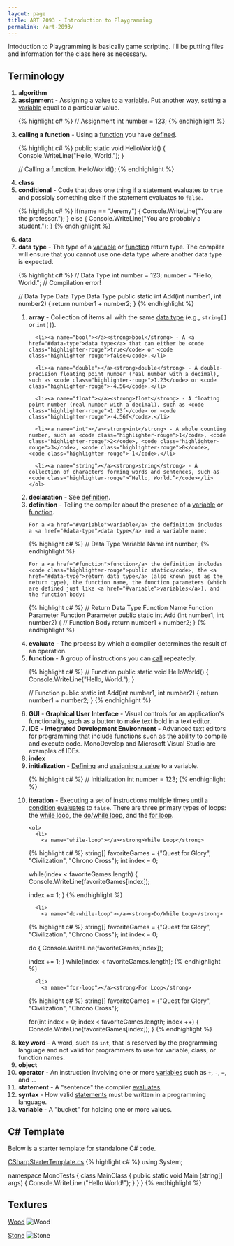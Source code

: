 ```yaml
---
layout: page
title: ART 2093 - Introduction to Playgramming
permalink: /art-2093/
---
```


Intoduction to Playgramming is basically game scripting. I'll be putting files and information for the class here as necessary.

## Terminology

<ol>
  <li><a name="algorithm"></a><strong>algorithm</strong></li>

  <li>
    <a name="assignment"></a><strong>assignment</strong> - Assigning a value to a <a href="#variable">variable</a>. Put another way, setting a <a href="#variable">variable</a> equal to a particular value.

{% highlight c# %}
           // Assignment
int number = 123;
{% endhighlight %}
  </li>

  <li>
    <a name="calling-a-function"></a><strong>calling a function</strong> - Using a <a href="#function">function</a> you have <a href="#definition">defined</a>.

{% highlight c# %}
public static void HelloWorld() {
  Console.WriteLine("Hello, World.");
}

// Calling a function.
HelloWorld();
{% endhighlight %}
  </li>

  <li><a name="class"></a><strong>class</strong></li>

  <li>
    <a name="conditional"></a><strong>conditional</strong> - Code that does one thing if a statement evaluates to <code class="highlighter-rouge">true</code> and possibly something else if the statement evaluates to <code class="highlighter-rouge">false</code>.

{% highlight c# %}
if(name == "Jeremy") {
  Console.WriteLine("You are the professor.");
} else {
  Console.WriteLine("You are probably a student.");
}
{% endhighlight %}
  </li>

  <li><a name="data"></a><strong>data</strong></li>

  <li>
    <a name="data-type"></a><strong>data type</strong> - The type of a <a href="#variable">variable</a> or <a href="#function">function</a> return type. The compiler will ensure that you cannot use one data type where another data type is expected.

{% highlight c# %}
// Data Type
   int       number = 123;
   number = "Hello, World."; // Compilation error!

//            Data Type     Data Type          Data Type
public static int       Add(int       number1, int       number2) {
  return number1 + number2;
}
{% endhighlight %}
    <ol>
      <li><a name="array"></a><strong>array</strong> - Collection of items all with the same <a href="data-type">data type</a> (e.g., <code class="highlighter-rouge">string[]</code> or <code class="highlighter-rouge">int[]</code>).</li>

      <li><a name="bool"></a><strong>bool</strong> - A <a href="#data-type">data type</a> that can either be <code class="highlighter-rouge">true</code> or <code class="highlighter-rouge">false</code>.</li>

      <li><a name="double"></a><strong>double</strong> - A double-precision floating point number (real number with a decimal), such as <code class="highlighter-rouge">1.23</code> or <code class="highlighter-rouge">-4.56</code>.</li>

      <li><a name="float"></a><strong>float</strong> - A floating point number (real number with a decimal), such as <code class="highlighter-rouge">1.23f</code> or <code class="highlighter-rouge">-4.56f</code>.</li>

      <li><a name="int"></a><strong>int</strong> - A whole counting number, such as <code class="highlighter-rouge">1</code>, <code class="highlighter-rouge">2</code>, <code class="highlighter-rouge">3</code>, <code class="highlighter-rouge">0</code>, <code class="highlighter-rouge">-1</code>.</li>

      <li><a name="string"></a><strong>string</strong> - A collection of characters forming words and sentences, such as <code class="highlighter-rouge">“Hello, World.”</code></li>  
    </ol>
  </li>

  <li><a name="declaration"></a><strong>declaration</strong> - See <a href="#definition">definition</a>.</li>

  <li>
    <a name="definition"></a><strong>definition</strong> - Telling the compiler about the presence of a <a href="#variable">variable</a> or <a href="#function">function</a>.

    For a <a href="#variable">variable</a> the definition includes a <a href="#data-type">data type</a> and a variable name:

{% highlight c# %}
// Data Type  Variable Name
   int        number;
{% endhighlight %}

    For a <a href="#function">function</a> the definition includes <code class="highlighter-rouge">public static</code>, the <a href="#data-type">return data type</a> (also known just as the return type), the function name, the function parameters (which are defined just like <a href="#variable">variables</a>), and the function body:

{% highlight c# %}
//            Return Data Type  Function Name  Function Parameter  Function Parameter
public static int               Add           (int number1,        int number2) {
  // Function Body
  return number1 + number2;
}
{% endhighlight %}
  </li>

  <li><a name="evaluate"></a><strong>evaluate</strong> - The process by which a compiler determines the result of an operation.</li>

  <li>
    <a name="function"></a><strong>function</strong> - A group of instructions you can <a href="#calling-a-function">call</a> repeatedly.

{% highlight c# %}
// Function
   public static void HelloWorld() {
     Console.WriteLine("Hello, World.");
   }

// Function
   public static int Add(int number1, int number2) {
     return number1 + number2;
   }
{% endhighlight %}
  </li>

  <li><a name="gui"></a><strong>GUI</strong> - <strong>Graphical User Interface</strong> - Visual controls for an application's functionality, such as a button to make text bold in a text editor.</li>

  <li><a name="ide"></a><strong>IDE</strong> - <strong>Integrated Development Environment</strong> - Advanced text editors for programming that include functions such as the ability to compile and execute code. MonoDevelop and Microsoft Visual Studio are examples of IDEs.</li>

  <li><a name="index"></a><strong>index</strong></li>

  <li>
    <a name="initialization"></a><strong>initialization</strong> - <a href="#definition">Defining</a> and <a href="#assignment">assigning a value</a> to a variable.

{% highlight c# %}
// Initialization
   int number = 123;
{% endhighlight %}
  </li>

  <li>
    <a name="iteration"></a><strong>iteration</strong> - Executing a set of instructions multiple times until a <a href="#conditional">condition</a> <a href="#evaluate">evaluates</a> to <code class="highlighter-rouge">false</code>. There are three primary types of loops: the <a href="#while-loop">while loop</a>, the <a href="#do-while-loop">do/while loop</a>, and the <a href="#for-loop">for loop</a>.

    <ol>
      <li>
        <a name="while-loop"></a><strong>While Loop</strong>
{% highlight c# %}
string[] favoriteGames = {"Quest for Glory", "Civilization", "Chrono Cross"};
int index = 0;

while(index < favoriteGames.length) {
  Console.WriteLine(favoriteGames[index]);

  index += 1;
}
{% endhighlight %}
      </li>

      <li>
        <a name="do-while-loop"></a><strong>Do/While Loop</strong>
{% highlight c# %}
string[] favoriteGames = {"Quest for Glory", "Civilization", "Chrono Cross"};
int index = 0;

do {
  Console.WriteLine(favoriteGames[index]);

  index += 1;
} while(index < favoriteGames.length);
{% endhighlight %}
      </li>

      <li>
        <a name="for-loop"></a><strong>For Loop</strong>
{% highlight c# %}
string[] favoriteGames = {"Quest for Glory", "Civilization", "Chrono Cross"};

for(int index = 0; index < favoriteGames.length; index ++) {
  Console.WriteLine(favoriteGames[index]);
}
{% endhighlight %}
      </li>
    </ol>
  </li>

  <li><a name="key-word"></a><strong>key word</strong> - A word, such as <code class="highlighter-rouge">int</code>, that is reserved by the programming language and not valid for programmers to use for variable, class, or function names.</li>

  <li><a name="object"></a><strong>object</strong></li>

  <li><a name="operator"></a><strong>operator</strong> - An instruction involving one or more <a href="#variable">variables</a> such as <code class="highlighter-rouge">+</code>, <code class="highlighter-rouge">-</code>, <code class="highlighter-rouge">=</code>, and <code class="highlighter-rouge">.</code>.</li>

  <li><a name="statement"></a><strong>statement</strong> - A "sentence" the compiler <a href="#evaluate">evaluates</a>.</li>

  <li><a name="syntax"></a><strong>syntax</strong> - How valid <a href="#statement">statements</a> must be written in a programming language.</li>

  <li><a name="variable"></a><strong>variable</strong> - A "bucket" for holding one or more values.</li>
</ol>

## C# Template

Below is a starter template for standalone C# code.

[CSharpStarterTemplate.cs](/assets/CSharpStarterTemplate.cs)
{% highlight c# %}
using System;

namespace MonoTests
{
  class MainClass
  {
    public static void Main (string[] args)
    {
      Console.WriteLine ("Hello World!");
    }
  }
}
{% endhighlight %}

## Textures

[Wood](/assets/wood.jpg)
![Wood](/assets/wood.jpg)

[Stone](/assets/stone.jpg)
![Stone](/assets/stone.jpg)
